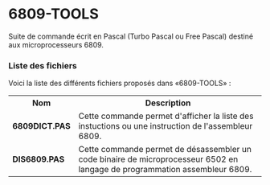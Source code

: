 # 6809-TOOLS
Suite de commande écrit en Pascal (Turbo Pascal ou Free Pascal) destiné aux microprocesseurs 6809.

<h3>Liste des fichiers</h3>

Voici la liste des différents fichiers proposés dans «6809-TOOLS» :

<table>
		 <tr>
		   <th>Nom</th>
		    <th>Description</th>
		  </tr>
		<tr>
			<td><b>6809DICT.PAS</b></td>
			<td>Cette commande permet d'afficher la liste des instuctions ou une instruction de l'assembleur 6809.</td>
		</tr>  
  	<tr>
			<td><b>DIS6809.PAS</b></td>
			<td>Cette commande permet de désassembler un code binaire de microprocesseur 6502 en langage de programmation assembleur 6809.</td>
		</tr>
</table>
